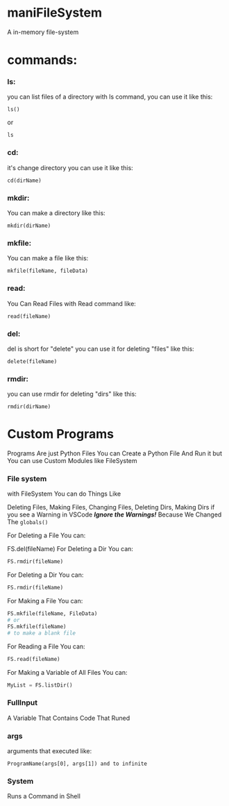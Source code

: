 # maniFileSystem
A in-memory file-system
# commands:
### ls:
you can list files of a directory with ls command, you can use it like this:
```
ls()
```
or
```
ls
```
### cd:
it's change directory you can use it like this:
```
cd(dirName)
```
### mkdir:
You can make a directory like this:
```
mkdir(dirName)
```
### mkfile:
You can make a file like this:
```
mkfile(fileName, fileData)
```
### read:
You Can Read Files with Read command like:
```
read(fileName)
```
### del:
del is short for "delete" you can use it for deleting "files" like this:
```
delete(fileName)
```
### rmdir:
you can use rmdir for deleting "dirs" like this:
```
rmdir(dirName)
```
# Custom Programs
Programs Are just Python Files You can Create a Python File And Run it
but You can use Custom Modules like FileSystem
### File system
with FileSystem You can do Things Like 

Deleting Files, Making Files, Changing Files, Deleting Dirs, Making Dirs
if you see a Warning in VSCode ___Ignore the Warnings!___ Because We Changed The ```globals()```

For Deleting a File You can:

FS.del(fileName)
For Deleting a Dir You can:
```python
FS.rmdir(fileName)
```
For Deleting a Dir You can:

```python
FS.rmdir(fileName)
```

For Making a File You can:

```python
FS.mkfile(fileName, FileData)
# or
FS.mkfile(fileName)
# to make a blank file
```
For Reading a File You can:

```python
FS.read(fileName)
```
For Making a Variable of All Files You can:

```python
MyList = FS.listDir()
```
### FullInput
A Variable That Contains Code That Runed
### args
arguments that executed like:
```
ProgramName(args[0], args[1]) and to infinite
```
### System
Runs a Command in Shell